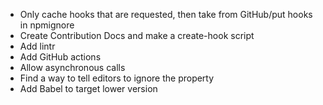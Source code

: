 - Only cache hooks that are requested, then take from GitHub/put hooks in npmignore
- Create Contribution Docs and make a create-hook script
- Add lintr
- Add GitHub actions
- Allow asynchronous calls
- Find a way to tell editors to ignore the property
- Add Babel to target lower version
